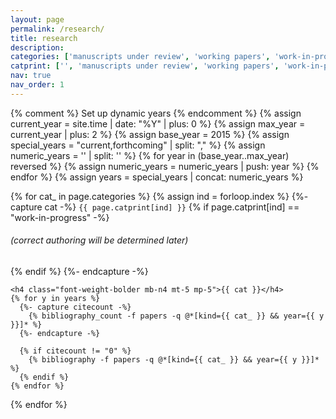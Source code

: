 ```yaml
---
layout: page
permalink: /research/
title: research
description: 
categories: ['manuscripts under review', 'working papers', 'work-in-progress', 'publications']
catprint: ['', 'manuscripts under review', 'working papers', 'work-in-progress', 'publications']
nav: true
nav_order: 1
---
```


<div class="publications">

  {% comment %} Set up dynamic years {% endcomment %}
  {% assign current_year = site.time | date: "%Y" | plus: 0 %}
  {% assign max_year = current_year | plus: 2 %}
  {% assign base_year = 2015 %}
  {% assign special_years = "current,forthcoming" | split: "," %}
  {% assign numeric_years = '' | split: '' %}
  {% for year in (base_year..max_year) reversed %}
    {% assign numeric_years = numeric_years | push: year %}
  {% endfor %}
  {% assign years = special_years | concat: numeric_years %}

  {% for cat_ in page.categories  %}
    {% assign ind = forloop.index %}
    {%- capture cat -%}
    <code>{{ page.catprint[ind] }}</code>
    {% if page.catprint[ind] == "work-in-progress" -%}
        <h6 class="mb-n4 mt-3 pt-2 mp-5">(correct authoring will be determined later)</h6>
    {% endif %}
    {%- endcapture -%}
    
    <h4 class="font-weight-bolder mb-n4 mt-5 mp-5">{{ cat }}</h4>
    {% for y in years %}
      {%- capture citecount -%}
        {% bibliography_count -f papers -q @*[kind={{ cat_ }} && year={{ y }}]* %}
      {%- endcapture -%}
  
      {% if citecount != "0" %}  
        {% bibliography -f papers -q @*[kind={{ cat_ }} && year={{ y }}]* %}
      {% endif %}
    {% endfor %}
  {% endfor %}

</div>